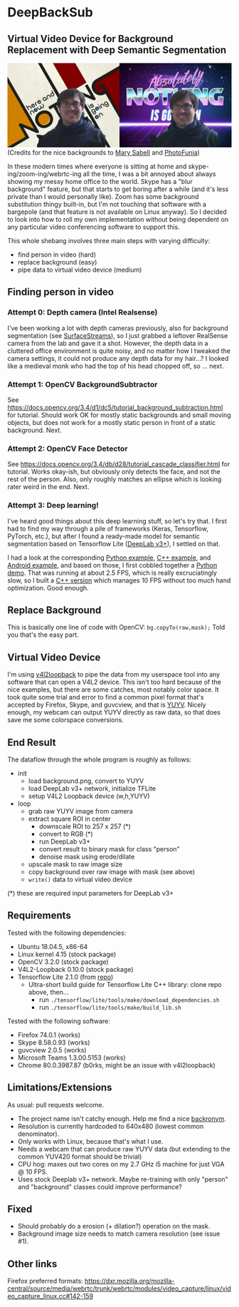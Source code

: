 # DeepBackSub

## Virtual Video Device for Background Replacement with Deep Semantic Segmentation

![Screenshots with my stupid grinning face](screenshot.jpg)
(Credits for the nice backgrounds to [Mary Sabell](https://dribbble.com/shots/4686178-Bauhaus-Poster) and [PhotoFunia](https://photofunia.com/effects/retro-wave))

In these modern times where everyone is sitting at home and skype-ing/zoom-ing/webrtc-ing all the time, I was a bit annoyed about always showing my messy home office to the world. Skype has a "blur background" feature, but that starts to get boring after a while (and it's less private than I would personally like). Zoom has some background substitution thingy built-in, but I'm not touching that software with a bargepole (and that feature is not available on Linux anyway). So I decided to look into how to roll my own implementation without being dependent on any particular video conferencing software to support this.

This whole shebang involves three main steps with varying difficulty:
  - find person in video (hard)
  - replace background (easy)
  - pipe data to virtual video device (medium)

## Finding person in video

### Attempt 0: Depth camera (Intel Realsense)

I've been working a lot with depth cameras previously, also for background segmentation (see [SurfaceStreams](https://github.com/floe/surface-streams)), so I just grabbed a leftover RealSense camera from the lab and gave it a shot. However, the depth data in a cluttered office environment is quite noisy, and no matter how I tweaked the camera settings, it could not produce any depth data for my hair...? I looked like a medieval monk who had the top of his head chopped off, so ... next.

### Attempt 1: OpenCV BackgroundSubtractor

See https://docs.opencv.org/3.4/d1/dc5/tutorial_background_subtraction.html for tutorial.
Should work OK for mostly static backgrounds and small moving objects, but does not work for a mostly static person in front of a static background. Next.

### Attempt 2: OpenCV Face Detector

See https://docs.opencv.org/3.4/db/d28/tutorial_cascade_classifier.html for tutorial.
Works okay-ish, but obviously only detects the face, and not the rest of the person. Also, only roughly matches an ellipse which is looking rater weird in the end. Next.

### Attempt 3: Deep learning!

I've heard good things about this deep learning stuff, so let's try that. I first had to find my way through a pile of frameworks (Keras, Tensorflow, PyTorch, etc.), but after I found a ready-made model for semantic segmentation based on Tensorflow Lite ([DeepLab v3+](https://tfhub.dev/tensorflow/lite-model/deeplabv3/1/default/1)), I settled on that.

I had a look at the corresponding [Python example](https://github.com/tensorflow/tensorflow/blob/master/tensorflow/lite/examples/python/label_image.py), [C++ example](https://github.com/tensorflow/tensorflow/tree/master/tensorflow/lite/examples/label_image), and [Android example](https://github.com/tensorflow/examples/tree/master/lite/examples/image_segmentation/android), and based on those, I first cobbled together a [Python demo](https://github.com/floe/deepbacksub/blob/master/deepseg.py). That was running at about 2.5 FPS, which is really excruciatingly slow, so I built a [C++ version](https://github.com/floe/deepbacksub/blob/master/deepseg.cc) which manages 10 FPS without too much hand optimization. Good enough.

## Replace Background

This is basically one line of code with OpenCV: `bg.copyTo(raw,mask);` Told you that's the easy part.

## Virtual Video Device

I'm using [v4l2loopback](https://github.com/umlaeute/v4l2loopback) to pipe the data from my userspace tool into any software that can open a V4L2 device. This isn't too hard because of the nice examples, but there are some catches, most notably color space. It took quite some trial and error to find a common pixel format that's accepted by Firefox, Skype, and guvcview, and that is [YUYV](https://www.linuxtv.org/downloads/v4l-dvb-apis-old/V4L2-PIX-FMT-YUYV.html). Nicely enough, my webcam can output YUYV directly as raw data, so that does save me some colorspace conversions.

## End Result

The dataflow through the whole program is roughly as follows:

  - init
    - load background.png, convert to YUYV
    - load DeepLab v3+ network, initialize TFLite
    - setup V4L2 Loopback device (w,h,YUYV)
  - loop
    - grab raw YUYV image from camera
    - extract square ROI in center
      - downscale ROI to 257 x 257 (*)
      - convert to RGB (*)
      - run DeepLab v3+
      - convert result to binary mask for class "person"
      - denoise mask using erode/dilate
    - upscale mask to raw image size
    - copy background over raw image with mask (see above)
    - `write()` data to virtual video device

(*) these are required input parameters for DeepLab v3+

## Requirements

Tested with the following dependencies:
  - Ubuntu 18.04.5, x86-64
  - Linux kernel 4.15 (stock package)
  - OpenCV 3.2.0 (stock package)
  - V4L2-Loopback 0.10.0 (stock package)
  - Tensorflow Lite 2.1.0 (from [repo](https://github.com/tensorflow/tensorflow/tree/v2.1.0/tensorflow/lite))
    - Ultra-short build guide for Tensorflow Lite C++ library: clone repo above, then...
      - run `./tensorflow/lite/tools/make/download_dependencies.sh`
      - run `./tensorflow/lite/tools/make/build_lib.sh`
  
Tested with the following software:
  - Firefox 74.0.1 (works)
  - Skype 8.58.0.93 (works)
  - guvcview 2.0.5 (works)
  - Microsoft Teams 1.3.00.5153 (works)
  - Chrome 80.0.3987.87 (b0rks, might be an issue with v4l2loopback)
  
## Limitations/Extensions

As usual: pull requests welcome.
  - The project name isn't catchy enough. Help me find a nice [backronym](https://en.wikipedia.org/wiki/Backronym).
  - Resolution is currently hardcoded to 640x480 (lowest common denominator).
  - Only works with Linux, because that's what I use.
  - Needs a webcam that can produce raw YUYV data (but extending to the common YUV420 format should be trivial)
  - CPU hog: maxes out two cores on my 2.7 GHz i5 machine for just VGA @ 10 FPS.
  - Uses stock Deeplab v3+ network. Maybe re-training with only "person" and "background" classes could improve performance?

## Fixed
  
  - Should probably do a erosion (+ dilation?) operation on the mask.
  - Background image size needs to match camera resolution (see issue #1).

## Other links

Firefox preferred formats: https://dxr.mozilla.org/mozilla-central/source/media/webrtc/trunk/webrtc/modules/video_capture/linux/video_capture_linux.cc#142-159
